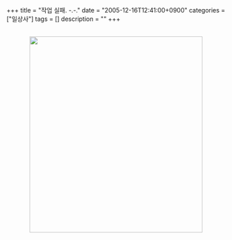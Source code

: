 +++
title = "작업 실패. -.-."
date = "2005-12-16T12:41:00+0900"
categories = ["일상사"]
tags = []
description = ""
+++
<span class="copyright_entry" style="display:block;" title="작업 실패. -.-.@@**@@http://shed.egloos.com/1207494"></span>
<br>
<div align="center">
 <img class="image_mid" height="451" alt="" src="/attachment/1207494_1.jpg" width="398" border="0">
</div> 
<!--
       <rdf:RDF xmlns:rdf="http://www.w3.org/1999/02/22-rdf-syntax-ns#"
		    xmlns:dc="http://purl.org/dc/elements/1.1/"
		    xmlns:trackback="http://madskills.com/public/xml/rss/module/trackback/">
       <rdf:Description
	        rdf:about="http://shed.egloos.com/1207494"
	        dc:identifier="http://shed.egloos.com/1207494"
	        dc:title="작업 실패. -.-."
	        trackback:ping="http://shed.egloos.com/tb/1207494"/>
       </rdf:RDF>
       -->

<ul></ul>